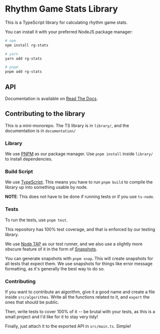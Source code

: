 # Rhythm Game Stats Library

This is a TypeScript library for calculating rhythm game stats.

You can install it with your preferred NodeJS package manager:
```sh
# npm
npm install rg-stats

# yarn
yarn add rg-stats

# pnpm
pnpm add rg-stats
```

## API

Documentation is available on [Read The Docs](https://rgstats.rtfd.io).

## Contributing to the library

This is a mini-monorepo. The TS library is in `library/`, and the documentation is in `documentation/`

### Library

We use [PNPM](https://pnpm.io) as our package manager. Use `pnpm install` inside `library/` to install dependencies.

### Build Script

We use [TypeScript](https://typescriptlang.org). This means you have to run `pnpm build` to compile the library up into something usable by node.

**NOTE**: This does not have to be done if running tests or if you use `ts-node`.

### Tests

To run the tests, use `pnpm test`.

This repository has 100% test coverage, and that is enforced by our testing library.

We use [Node TAP](https://node-tap.org) as our test runner, and we also use a slightly more obscure feature of it in the form of [Snapshots](https://node-tap.org/docs/api/snapshot-testing/).

You can generate snapshots with `pnpm snap`. This will create snapshots for all tests that expect them. We use snapshots for things like error message formatting, as it's generally the best way to do so.

### Contributing

If you want to contribute an algorithm, give it a good name and create a file inside `src/algorithms`. Write all the functions related to it, and `export` the ones that should be public.

Then, write tests to cover 100% of it -- be brutal with your tests, as this is a small project and I'd like for it to stay very tidy!

Finally, just attach it to the exported API in `src/main.ts`. Simple!